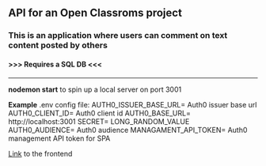 ## API for an Open Classroms project

### This is an application where users can comment on text content posted by others

#### >>> Requires a SQL DB <<<

---

**nodemon start** to spin up a local server on port 3001

**Example** .env config file:
AUTH0_ISSUER_BASE_URL= Auth0 issuer base url
AUTH0_CLIENT_ID= Auth0 client id
AUTH0_BASE_URL= http://localhost:3001
SECRET= LONG_RANDOM_VALUE
AUTH0_AUDIENCE= Auth0 audience
MANAGAMENT_API_TOKEN= Auth0 management API token for SPA

[Link](https://github.com/puteshestvennik2019/grupup) to the frontend

